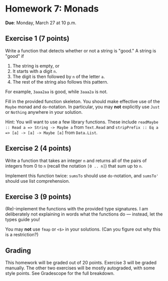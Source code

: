 # Homework 7: Monads

**Due**: Monday, March 27 at 10 p.m.

## Exercise 1 (7 points)

Write a function that detects whether or not a string is "good."
A string is "good" if

1. The string is empty, or
2. It starts with a digit `n`.
3. The digit is then followed by `n` of the letter `a`.
4. The rest of the string also follows this pattern.

For example, `3aaa2aa` is good, while `3aaa2a` is not.

Fill in the provided function skeleton. You should make effective use of the
`Maybe` monad and `do`-notation. In particular, you may **not** explicitly use
`Just` or `Nothing` anywhere in your solution.

Hint: You will want to use a few library functions. These include
`readMaybe :: Read a => String -> Maybe a` from `Text.Read` and
`stripPrefix :: Eq a => [a] -> [a] -> Maybe [a]` from `Data.List`.

## Exercise 2 (4 points)

Write a function that takes an integer `n` and returns all of the pairs of
integers from 0 to `n` (recall the notation `[0 .. n]`) that sum up to `n`.

Implement this function twice: `sumsTo` should use `do`-notation, and `sumsTo'`
should use list comprehension.

## Exercise 3 (9 points)

(Re)-implement the functions with the provided type signatures. I am
deliberately not explaining in words what the functions do — instead, let the
types guide you!

You may **not** use `fmap` or `<$>` in your solutions.
(Can you figure out why this is a restriction?)

## Grading

This homework will be graded out of 20 points. Exercise 3 will be graded
manually. The other two exercises will be mostly autograded, with some
style points. See Gradescope for the full breakdown.
